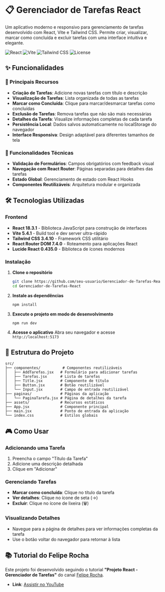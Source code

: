 # 📋 Gerenciador de Tarefas React

Um aplicativo moderno e responsivo para gerenciamento de tarefas desenvolvido com React, Vite e Tailwind CSS. Permite criar, visualizar, marcar como concluída e excluir tarefas com uma interface intuitiva e elegante.

![React](https://img.shields.io/badge/React-18.3.1-61DAFB?logo=react)
![Vite](https://img.shields.io/badge/Vite-5.4.1-646CFF?logo=vite)
![Tailwind CSS](https://img.shields.io/badge/Tailwind_CSS-3.4.10-38B2AC?logo=tailwind-css)
![License](https://img.shields.io/badge/License-MIT-green)

## ✨ Funcionalidades

### 🎯 Principais Recursos
- **Criação de Tarefas**: Adicione novas tarefas com título e descrição
- **Visualização de Tarefas**: Lista organizada de todas as tarefas
- **Marcar como Concluída**: Clique para marcar/desmarcar tarefas como concluídas
- **Exclusão de Tarefas**: Remova tarefas que não são mais necessárias
- **Detalhes da Tarefa**: Visualize informações completas de cada tarefa
- **Persistência Local**: Dados salvos automaticamente no localStorage do navegador
- **Interface Responsiva**: Design adaptável para diferentes tamanhos de tela

### 🔧 Funcionalidades Técnicas
- **Validação de Formulários**: Campos obrigatórios com feedback visual
- **Navegação com React Router**: Páginas separadas para detalhes das tarefas
- **Estado Global**: Gerenciamento de estado com React Hooks
- **Componentes Reutilizáveis**: Arquitetura modular e organizada

## 🛠️ Tecnologias Utilizadas

### Frontend
- **React 18.3.1** - Biblioteca JavaScript para construção de interfaces
- **Vite 5.4.1** - Build tool e dev server ultra-rápido
- **Tailwind CSS 3.4.10** - Framework CSS utilitário
- **React Router DOM 7.4.0** - Roteamento para aplicações React
- **Lucide React 0.435.0** - Biblioteca de ícones modernos

### Instalação

1. **Clone o repositório**
   ```bash
   git clone https://github.com/seu-usuario/Gerenciador-de-Tarefas-React.git
   cd Gerenciador-de-Tarefas-React
   ```

2. **Instale as dependências**
   ```bash
   npm install
   ```

3. **Execute o projeto em modo de desenvolvimento**
   ```bash
   npm run dev
   ```

4. **Acesse o aplicativo**
   Abra seu navegador e acesse `http://localhost:5173`


## 📁 Estrutura do Projeto

```
src/
├── componentes/          # Componentes reutilizáveis
│   ├── AddTarefas.jsx   # Formulário para adicionar tarefas
│   ├── Tarefas.jsx      # Lista de tarefas
│   ├── Title.jsx        # Componente de título
│   ├── Button.jsx       # Botão reutilizável
│   └── Input.jsx        # Campo de entrada reutilizável
├── paginas/             # Páginas da aplicação
│   └── PaginaTarefa.jsx # Página de detalhes da tarefa
├── assets/              # Recursos estáticos
├── App.jsx              # Componente principal
├── main.jsx             # Ponto de entrada da aplicação
└── index.css            # Estilos globais
```

## 🎮 Como Usar

### Adicionando uma Tarefa
1. Preencha o campo "Título da Tarefa"
2. Adicione uma descrição detalhada
3. Clique em "Adicionar"

### Gerenciando Tarefas
- **Marcar como concluída**: Clique no título da tarefa
- **Ver detalhes**: Clique no ícone de seta (→)
- **Excluir**: Clique no ícone de lixeira (🗑️)

### Visualizando Detalhes
- Navegue para a página de detalhes para ver informações completas da tarefa
- Use o botão voltar do navegador para retornar à lista

## 📚 Tutorial do Felipe Rocha

Este projeto foi desenvolvido seguindo o tutorial **"Projeto React - Gerenciador de Tarefas"** do canal [Felipe Rocha](https://www.youtube.com/@FelipeRocha).

- **Link**: [Assistir no YouTube](https://www.youtube.com/watch?v=2RWsLmu8yVc&t=939s&pp=ygUNcHJvamV0byByZWFjdA%3D%3D)
